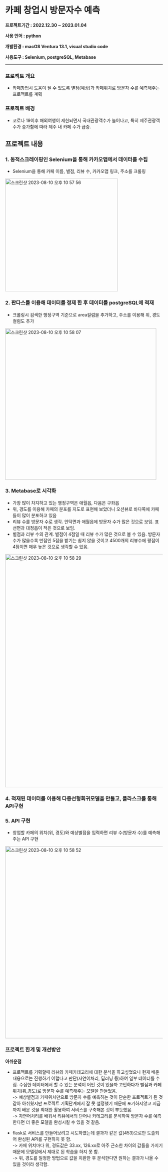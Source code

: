 # 카페 창업시 방문자수 예측
**프로젝트기간 : 2022.12.30 ~ 2023.01.04**

**사용 언어 : python**

**개발환경 : macOS Ventura 13.1, visual studio code**

**사용도구 : Selenium, postgreSQL, Metabase**

***
### 프로젝트 개요
- 카페창업시 도움이 될 수 있도록 별점(예상)과 카페위치로 방문자 수를 예측해주는 프로젝트를 계획

### 프로젝트 배경
- 코로나 19이후 해외여행이 제한되면서 국내관광객수가 늘어나고, 특히 제주관광객수가 증가함에 따라 제주 내 카페 수가 급증. 

   
## 프로젝트 내용
### 1. 동적스크레이핑인 Selenium을 통해 카카오맵에서 데이터를 수집
- Selenium을 통해 카페 이름, 별점, 리뷰 수, 카카오맵 링크, 주소를 크롤링
<img width="360" alt="스크린샷 2023-08-10 오후 10 57 56" src="https://github.com/jinmyeonghee/Visitor_Prediction_ML/assets/114460314/be68b916-eb05-425a-abc4-fe6ce410b004">

### 2. 판다스를 이용해 데이터를 정제 한 후 데이터를 postgreSQL에 적재
- 크롤링시 검색한 행정구역 기준으로 area컬럼을 추가하고, 주소를 이용해 위, 경도 컬럼도 추가
<img width="483" alt="스크린샷 2023-08-10 오후 10 58 07" src="https://github.com/jinmyeonghee/Visitor_Prediction_ML/assets/114460314/642a4d4b-ec2b-4ee4-832c-b4104704dfdd">

### 3. Metabase로 시각화
- 가장 많이 차지하고 있는 행정구역은 애월읍, 다음은 구좌읍
- 위, 경도를 이용해 카페의 분포를 지도로 표현해 보았더니 오션뷰로 바다쪽에 카페들이 많이 분포하고 있음
- 리뷰 수를 방문자 수로 생각. 안덕면과 애월읍에 방문자 수가 많은 것으로 보임. 표선면과 대정읍이 적은 것으로 보임.
- 별점과 리뷰 수의 관계. 별점이 4점일 때 리뷰 수가 많은 것으로 볼 수 있음. 방문자 수가 많을수록 만점인 5점을 받기는 쉽지 않을 것이고 4500개의 리뷰수에 평점이 4점이면 매우 높은 것으로 생각할 수 있음.
<img width="744" alt="스크린샷 2023-08-10 오후 10 58 29" src="https://github.com/jinmyeonghee/Visitor_Prediction_ML/assets/114460314/b2dd7835-680b-4397-8e41-00f4cc7f1eb8">

### 4. 적재된 데이터를 이용해 다중선형회귀모델을 만들고, 플라스크를 통해 API구현

### 5. API 구현
- 창업할 카페의 위치(위, 경도)와 예상별점을 입력하면 리뷰 수(방문자 수)를 예측해주는 API 구현
<img width="613" alt="스크린샷 2023-08-10 오후 10 58 52" src="https://github.com/jinmyeonghee/Visitor_Prediction_ML/assets/114460314/9a63e6f5-6552-4b17-bc46-945b264ed098">

### 프로젝트 한계 및 개선방안
**아쉬운점**
- 프로젝트를 기획할때 리뷰와 카페카테고리에 대한 분석을 하고싶었으나 현재 배운 내용으로는 진행하기 어렵다고 판단(자연어처리, 딥러닝 등)하여 일부 데이터를 수집. 수집한 데이터에서 할 수 있는 분석이 어떤 것이 있을까 고민하다가 별점과 카페위치(위,경도)로 방문자 수를 예측해주는 모델을 만들었음.  
  -> 예상별점과 카페위치만으로 방문자 수를 예측하는 것이 단순한 프로젝트가 된 것 같아 아쉬웠지만 프로젝트 기획단계에서 잘 못 설정했기 때문에 포기하지않고 지금까지 배운 것을 최대한 활용하여 서비스를 구축해본 것이 뿌듯했음.  
  -> 자연어처리를 배워서 리뷰에서의 단어나 카테고리를 분석하여 방문자 수를 예측한다면 더 좋은 모델을 완성시킬 수 있을 것 같음.
  
- flask로 서비스를 만들어보려고 시도하였는데 결과가 같은 값(453)으로만 도출되어 완성된 API를 구현하지 못 함.  
  -> 카페 위치마다 위, 경도값은 33.xx, 126.xx로 아주 근소한 차이의 값들을 가지기때문에 모델링에서 제대로 된 학습을 하지 못 함.  
  -> 위, 경도를 일정한 방법으로 값을 치환한 후 분석한다면 원하는 결과가 나올 수 있을 것이라 생각함. 

